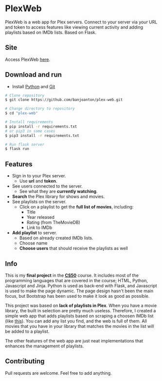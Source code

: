 # PlexWeb

PlexWeb is a web app for Plex servers. Connect to your server via your URL and token to access features like viewing current activity and adding playlists based on IMDb lists. Based on Flask.

## Site
Access PlexWeb [here](https://plex-web.herokuapp.com/).

## Download and run

- Install [Python](https://www.python.org/) and [Git](https://git-scm.com/)

```bash
# Clone repository
$ git clone https://github.com/banjoanton/plex-web.git

# Change directory to repository
$ cd "plex-web"

# Install requirements
$ pip install -r requirements.txt
# or pip3 in some cases
$ pip3 install -r requirements.txt

# Run flask server
$ flask run
```

## Features

* Sign in to your Plex server.
  * Use **url** and **token**.
* See users connected to the server.
  * See what they are **currently watching**.
* **Search** the Plex library for shows and movies.
* See playlists on the server.
  * Click on a playlist to get the **full list of movies**, including:
    * Title
    * Year released
    * Rating (from TheMovieDB)
    * Link to IMDb
* **Add playlist** to server.
  * Based on already created IMDb lists.
  * Choose name
  * **Choose users** that should receive the playlists as well

## Info
This is my **final project** in the **[CS50](https://www.edx.org/course/cs50s-introduction-to-computer-science)** course. It includes most of the programming languages that are covered in the course; HTML, Python, Javascript and Jinja. Python is used as back-end with Flask, and Javascript is used to make the page dynamic. The page design hasn't been the main focus, but Bootstrap has been used to make it look as good as possible.

This project was based on **lack of playlists in Plex**. When you have a movie library, the built in selection are pretty much useless. Therefore, I created a simple web app that adds playlists based on scraping a choosen IMDb list (like [this](https://www.imdb.com/list/ls026173135/)). You can add any list you find, and the web is full of them. All movies that you have in your library that matches the movies in the list will be added to a playlist.

The other features of the web app are just neat implementations that enhances the management of playlists.

## Contributing
Pull requests are welcome. Feel free to add anything.
